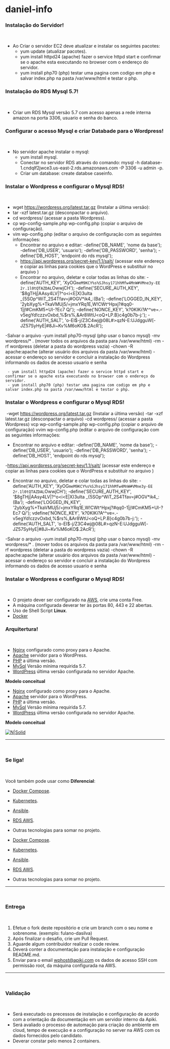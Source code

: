 # daniel-info

### Instalação do Servidor!

​
  - Ao Criar o servidor EC2 deve atualizar e instalar os seguintes pacotes:
     - yum update (atualizar pacotes).
     - yum install httpd24 (apache) fazer o service httpd start e confirmar se o apache esta executando no browser com o endereço do servidor.
     - yum install php70 (php) testar uma pagina com codigo em php e salvar index.php na pasta /var/www/html e testar o php.
 
 ### Instalação do RDS Mysql 5.7!

​
  - Criar um RDS Mysql versão 5.7 com acesso apenas a rede interna amazon na porta 3306, usuario e senha do banco.
     
  ### Configurar o acesso Mysql e criar Databade para o Wordpress!

​
  - No servidor apache instalar o mysql:
     - yum install mysql.
     - Conectar no servidor RDS através do comando: mysql -h database-1.cndqlf2jwce3.us-east-2.rds.amazonaws.com -P 3306 -u admin -p.
     - Criar um database: create databse caseinfo.
     
  ### Instalar o Wordpress e configurar o Mysql RDS!

​
  - wget https://wordpress.org/latest.tar.gz (Instalar a última versão):
  - tar -xzf latest.tar.gz (desconpactar o arquivo).
  - cd wordpress/ (acessar a pasta Wordpress).
  - cp wp-config-sample.php wp-config.php (copiar o arquivo de configuração).
  - vim wp-config.php (editar o arquivo de configuração com as seguintes informações:
     - Encontrar no arquivo e editar:
        -define('DB_NAME', 'nome da base');
        -define('DB_USER', 'usuario');
        -define('DB_PASSWORD', 'senha');
        -define('DB_HOST', 'endpoint do rds mysql');
     - https://api.wordpress.org/secret-key/1.1/salt/ (acessar este endereço e copiar as linhas para cookies que o WordPress e substituir no arquivo )
     - Encontrar no arquivo, deletar e colar todas as linhas do site:
          -define('AUTH_KEY',         'XyOG`meM9KCY%s%SJhsy171hhMfw4MnW#VMne3y-EE 2r.1l0tQTAZDAL`OwwjCH');
          -define('SECURE_AUTH_KEY',  '$8gTHj|AAsy4LV|?^o<i<E|X)3ulta _{5SOp^WiT_2S4Tfav=j#OGV*ik4_:(Ba');
          -define('LOGGED_IN_KEY',    '2ybXyg%+TkaVMUj5/=jmxYRq1E,W!CWt^Hpxj?#qq0-1|j!#CmKM5+UI-?Ec7 Q/');
          -define('NONCE_KEY',        'k?0KIKi?A^^ve=.-v5egYd!czzvOxbd,%$rs%,&Ar8WtU<oQ+LP.B}c4g0b7b-j:');
          -define('AUTH_SALT',        'o-EI$-j/Z3C4wj@08L#>qzN-E:UJdgguW[-JZ57SyHyE|#8Ji~Kv%M6oKO$.2AcR');
          

-Salvar o arquivo
-yum install php70-mysql (php usar o banco mysql)
-mv wordpress/* . (mover todos os arquivos da pasta para /var/www/html)
-rm -rf wordpress (deletar a pasta do wordpress vazia)
-chown -R apache:apache (alterar usuário dos arquivos da pasta /var/www/html)
-acessar o endereço so servidor e concluir a instalação do Wordpress informando os dados de acesso usuario e senha 

     - yum install httpd24 (apache) fazer o service httpd start e confirmar se o apache esta executando no browser com o endereço do servidor.
     - yum install php70 (php) testar uma pagina com codigo em php e salvar index.php na pasta /var/www/html e testar o php.
 
### Instalar o Wordpress e configurar o Mysql RDS!

​
-wget https://wordpress.org/latest.tar.gz (Instalar a última versão)
-tar -xzf latest.tar.gz (desconpactar o arquivo)
-cd wordpress/ (acessar a pasta Wordpress)
vcp wp-config-sample.php wp-config.php (copiar o arquivo de configuração)
vvim wp-config.php (editar o arquivo de configuração com as seguintes informações:

-  Encontrar no arquivo e editar:
-define('DB_NAME', 'nome da base');
-define('DB_USER', 'usuario');
-define('DB_PASSWORD', 'senha');
-define('DB_HOST', 'endpoint do rds mysql');

-https://api.wordpress.org/secret-key/1.1/salt/ (acessar este endereço e copiar as linhas para cookies que o WordPress e substituir no arquivo )
-  Encontrar no arquivo, deletar e colar todas as linhas do site:
-define('AUTH_KEY',         'XyOG`meM9KCY%s%SJhsy171hhMfw4MnW#VMne3y-EE 2r.1l0tQTAZDAL`OwwjCH');
-define('SECURE_AUTH_KEY',  '$8gTHj|AAsy4LV|?^o<i<E|X)3ulta _{5SOp^WiT_2S4Tfav=j#OGV*ik4_:(Ba');
-define('LOGGED_IN_KEY',    '2ybXyg%+TkaVMUj5/=jmxYRq1E,W!CWt^Hpxj?#qq0-1|j!#CmKM5+UI-?Ec7 Q/');
vdefine('NONCE_KEY',        'k?0KIKi?A^^ve=.-v5egYd!czzvOxbd,%$rs%,&Ar8WtU<oQ+LP.B}c4g0b7b-j:');
-define('AUTH_SALT',        'o-EI$-j/Z3C4wj@08L#>qzN-E:UJdgguW[-JZ57SyHyE|#8Ji~Kv%M6oKO$.2AcR');

-Salvar o arquivo
-yum install php70-mysql (php usar o banco mysql)
-mv wordpress/* . (mover todos os arquivos da pasta para /var/www/html)
-rm -rf wordpress (deletar a pasta do wordpress vazia)
-chown -R apache:apache (alterar usuário dos arquivos da pasta /var/www/html)
-acessar o endereço so servidor e concluir a instalação do Wordpress informando os dados de acesso usuario e senha 


### Instalar o Wordpress e configurar o Mysql RDS!

​

  - O projeto dever ser configurado na [AWS](https://aws.amazon.com/free/), crie uma conta Free.
  - A máquina configurada deverar ter às portas 80, 443 e 22 abertas.
  - Uso de Shell Script **Linux**.
  - [Docker](https://www.docker.com/) 

### Arquitertura!
​
 - [Nginx](https://www.nginx.com/) configurado como proxy para o Apache.
 - [Apache](https://www.apache.org/) servidor para o WordPress.
 - [PHP](https://php.net/) a última versão.
 - [MySql](https://www.mysql.com/) Versão mínima requirida 5.7.
 - [WordPress](https://wordpress.org) última versão configurada no servidor Apache.

 **Modelo conceitual**
​

  - [Nginx](https://www.nginx.com/) configurado como proxy para o Apache.
  - [Apache](https://www.apache.org/) servidor para o WordPress.
  - [PHP](https://php.net/) a última versão.
  - [MySql](https://www.mysql.com/) Versão mínima requirida 5.7.
  - [WordPress](https://wordpress.org) última versão configurada no servidor Apache.
  
  **Modelo conceitual**

[![N|Solid](https://apiki.com/wp-content/uploads/2019/05/Screenshot_20190515_174205.png)](https://docs.nginx.com/nginx/admin-guide/web-server/reverse-proxy/)
​

---
​

### Se liga!
​

Você também pode usar como **Diferencial**:

 - [Docker Compose](https://docs.docker.com/compose/).
 - [Kubernetes](https://kubernetes.io/).
 - [Ansible](https://www.ansible.com/).
 - [RDS AWS](https://aws.amazon.com/pt/rds/).
 - Outras tecnologias para somar no projeto. 
​
  
  - [Docker Compose](https://docs.docker.com/compose/).
  - [Kubernetes](https://kubernetes.io/).
  - [Ansible](https://www.ansible.com/).
  - [RDS AWS](https://aws.amazon.com/pt/rds/).
  - Outras tecnologias para somar no projeto.  

---
​

### Entrega
​

1. Efetue o fork deste repositório e crie um branch com o seu nome e sobrenome. (exemplo: fulano-dasilva)
2. Após finalizar o desafio, crie um Pull Request.
3. Aguarde algum contribuidor realizar o code review.
4. Deverá conter a documentação para instalação e configuração README.md.
5. Enviar para o email wphost@apiki.com os dados de acesso SSH com permissão root, da máquina configurada na AWS.
​

---
​

### Validação
​

* Será executado os precessos de instalação e configuração de acordo com a orientação da documentação em um servidor interno da Apiki.
* Será avaliado o processo de automação para criação do ambiente em cloud, tempo de execução e a configuração no server na AWS com os dados fornecidos pelo candidato.
* Deverar constar pelo menos 2 containers.
